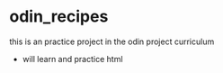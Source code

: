 # odin_recipes
this is an practice project in the odin project curriculum

- will learn and practice html 